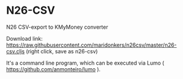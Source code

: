 # N26-CSV
N26 CSV-export to KMyMoney converter

Download link: https://raw.githubusercontent.com/maridonkers/n26csv/master/n26-csv.cljs
(right click, save as n26-csv)

It's a command line program, which can be executed via Lumo ( https://github.com/anmonteiro/lumo ).
